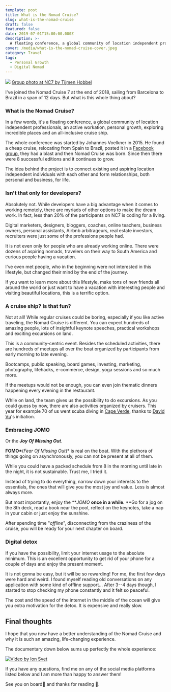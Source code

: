 ```yaml
---
template: post
title: What is the Nomad Cruise?
slug: what-is-the-nomad-cruise
draft: false
featured: false
date: 2019-07-01T15:00:00.000Z
description: >-
  A floating conference, a global community of location independent professionals, an active workation, personal growth, exploring incredible places and an all-inclusive cruise ship.
cover: /media/what-is-the-nomad-cruise-cover.jpeg
category: Travel
tags:
  - Personal Growth
  - Digital Nomad
---
```


![](/media/what-is-the-nomad-cruise-cover.jpeg)
[Group photo at NC7 by Tijmen Hobbel](https://www.instagram.com/brainbow_photography/)

<div class="separator"></div>

I've joined the Nomad Cruise 7 at the end of 2018, sailing from Barcelona to Brazil in a span of 12 days. But what is this whole thing about?

### What is the Nomad Cruise?

In a few words, it's a floating conference, a global community of location independent professionals, an active workation, personal growth, exploring incredible places and an all-inclusive cruise ship.

The whole conference was started by Johannes Voelkner in 2015. He found a cheap cruise, relocating from Spain to Brazil, posted it in a [Facebook group](https://www.facebook.com/groups/1428340887415620/), they had a blast and then Nomad Cruise was born. Since then there were 8 successful editions and it continues to grow.

The idea behind the project is to connect existing and aspiring location independent individuals with each other and form relationships, both personal and business, for life.

### Isn't that only for developers?

Absolutely not. While developers have a big advantage when it comes to working remotely, there are myriads of other options to make the dream work. In fact, less than 20% of the participants on NC7 is coding for a living.

Digital marketers, designers, bloggers, coaches, online teachers, business owners, personal assistants, Airbnb arbitrageurs, real estate investors, recruiters were just some of the professions people had.

It is not even only for people who are already working online. There were dozens of aspiring nomads, travelers on their way to South America and curious people having a vacation.

I've even met people, who in the beginning were not interested in this lifestyle, but changed their mind by the end of the journey.

If you want to learn more about this lifestyle, make tons of new friends all around the world or just want to have a vacation with interesting people and visiting beautiful locations, this is a terrific option.

### A cruise ship? Is that fun?

Not at all! While regular cruises could be boring, especially if you like active traveling, the Nomad Cruise is different. You can expect hundreds of amazing people, lots of insightful keynote speeches, practical workshops and exciting excursions on land.

This is a community-centric event. Besides the scheduled activities, there are hundreds of meetups all over the boat organized by participants from early morning to late evening.

Bootcamps, public speaking, board games, investing, marketing, photography, lifehacks, e-commerce, design, yoga sessions and so much more.

If the meetups would not be enough, you can even join thematic dinners happening every evening in the restaurant.

While on land, the team gives us the possibility to do excursions. As you could guess by now, there are also activities organized by cruisers. This year for example 70 of us went scuba diving in [Cape Verde](https://en.wikipedia.org/wiki/Cape_Verde), thanks to [David Vu](https://www.instagram.com/daviddangvu/)'s initiation.

### Embracing JOMO

Or the **_Joy Of Missing Out_**.

**FOMO\***(_Fear Of Missing Out_)\* is real on the boat. With the plethora of things going on asynchronously, you can not be present at all of them.

While you could have a packed schedule from 8 in the morning until late in the night, it is not sustainable. Trust me, I tried it.

Instead of trying to do everything, narrow down your interests to the essentials, the ones that will give you the most joy and value. Less is almost always more.

But most importantly, enjoy the **_JOMO_ **once in a while**_._ **Go for a jog on the 8th deck, read a book near the pool, reflect on the keynotes, take a nap in your cabin or just enjoy the sunshine.

After spending time "_offline_", disconnecting from the craziness of the cruise, you will be ready for your next chapter on board.

### Digital detox

If you have the possibility, limit your internet usage to the absolute minimum. This is an excellent opportunity to get rid of your phone for a couple of days and enjoy the present moment.

It is not gonna be easy, but it will be so rewarding! For me, the first few days were hard and weird. I found myself reading old conversations on any application with some kind of offline support... After 3--4 days though, I started to stop checking my phone constantly and it felt so peaceful.

The cost and the speed of the internet in the middle of the ocean will give you extra motivation for the detox. It is expensive and really slow.

## Final thoughts

I hope that you now have a better understanding of the Nomad Cruise and why it is such an amazing, life-changing experience.

The documentary down below sums up perfectly the whole experience:

<a href="https://www.youtube.com/watch?v=OBVpNk6N4M8" title="Video by Ion Svet" class="youtube-video">
<img src="https://img.youtube.com/vi/OBVpNk6N4M8/0.jpg" alt="Video by Ion Svet">
</a>

<div class="separator"></div>

If you have any questions, find me on any of the social media platforms listed below and I am more than happy to answer them!

See you on board🚢 and thanks for reading 🙏.
